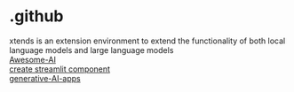 # .github
xtends is an extension environment to extend the functionality of both local language models and large language models<br />
<a href="https://github.com/awe50me/Awesome-AI">Awesome-AI</a><br />
<a href="https://docs.streamlit.io/library/components/create">create streamlit component</a><br />
<a href="https://streamlit.io/generative-ai">generative-AI-apps</a><br />
